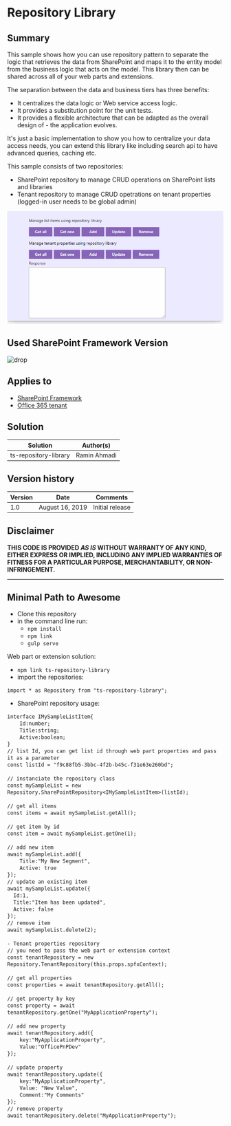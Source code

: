 # Repository Library

## Summary
This sample shows how you can use repository pattern to separate the logic that retrieves the data from SharePoint and maps it to the entity model from the business logic that acts on the model. This library then can be shared across all of your web parts and extensions.

The separation between the data and business tiers has three benefits:

* It centralizes the data logic or Web service access logic.
* It provides a substitution point for the unit tests.
* It provides a flexible architecture that can be adapted as the overall design of - the application evolves.

It's just a basic implementation to show you how to centralize your data access needs, you can extend this library like including search api to have advanced queries, caching etc.

This sample consists of two repositories:
* SharePoint repository to manage CRUD operations on SharePoint lists and libraries
* Tenant repository to manage CRUD opetrations on tenant properties (logged-in user needs to be global admin)

![repository library in action](./assets/screenshot.gif)

## Used SharePoint Framework Version 

![drop](https://img.shields.io/badge/version-1.9-green.svg)

## Applies to

* [SharePoint Framework](https://dev.office.com/sharepoint)
* [Office 365 tenant](https://dev.office.com/sharepoint/docs/spfx/set-up-your-development-environment)

## Solution

Solution|Author(s)
--------|---------
ts-repository-library | Ramin Ahmadi

## Version history

Version|Date|Comments
-------|----|--------
1.0|August 16, 2019|Initial release

## Disclaimer
**THIS CODE IS PROVIDED *AS IS* WITHOUT WARRANTY OF ANY KIND, EITHER EXPRESS OR IMPLIED, INCLUDING ANY IMPLIED WARRANTIES OF FITNESS FOR A PARTICULAR PURPOSE, MERCHANTABILITY, OR NON-INFRINGEMENT.**

---

## Minimal Path to Awesome

- Clone this repository
- in the command line run:
  - `npm install`
  - `npm link`
  - `gulp serve`

Web part or extension solution:
- `npm link ts-repository-library`
- import the repositories:
```
import * as Repository from "ts-repository-library";
```
- SharePoint repository usage:
```
interface IMySampleListItem{
    Id:number;
    Title:string;
    Active:boolean;
}
// list Id, you can get list id through web part properties and pass it as a parameter
const listId = "f9c88fb5-3bbc-4f2b-b45c-f31e63e260bd";

// instanciate the repository class
const mySampleList = new Repository.SharePointRepository<IMySampleListItem>(listId);

// get all items
const items = await mySampleList.getAll();

// get item by id
const item = await mySampleList.getOne(1);

// add new item
await mySampleList.add({
    Title:"My New Segment",
    Active: true
});
// update an existing item
await mySampleList.update({
  Id:1,
  Title:"Item has been updated",
  Active: false
});
// remove item
await mySampleList.delete(2);

- Tenant properties repository
// you need to pass the web part or extension context
const tenantRepository = new Repository.TenantRepository(this.props.spfxContext);

// get all properties
const properties = await tenantRepository.getAll();

// get property by key
const property = await tenantRepository.getOne("MyApplicationProperty");

// add new property
await tenantRepository.add({
    key:"MyApplicationProperty",
    Value:"OfficePnPDev"
});

// update property
await tenantRepository.update({
    key:"MyApplicationProperty",
    Value: "New Value",
    Comment:"My Comments"
});
// remove property
await tenantRepository.delete("MyApplicationProperty");
```